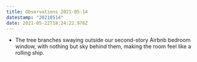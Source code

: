 ```yaml
---
title: Observations 2021-05-14
datestamp: "20210514"
date: 2021-05-22T18:24:22.978Z
---
```

- The tree branches swaying outside our second-story Airbnb bedroom window, with nothing but sky behind them, making the room feel like a rolling ship.